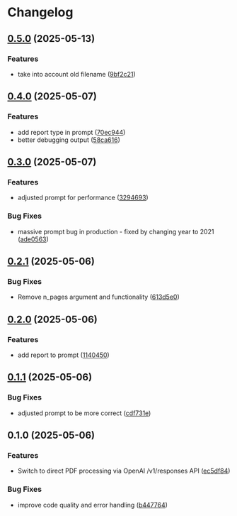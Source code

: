 # Changelog

## [0.5.0](https://github.com/benletchford/papersmith/compare/v0.4.0...v0.5.0) (2025-05-13)


### Features

* take into account old filename ([9bf2c21](https://github.com/benletchford/papersmith/commit/9bf2c2194d55366359a447cf76bbe1b77cf37b37))

## [0.4.0](https://github.com/benletchford/papersmith/compare/v0.3.0...v0.4.0) (2025-05-07)


### Features

* add report type in prompt ([70ec944](https://github.com/benletchford/papersmith/commit/70ec944dfb34b855d7b3d110d0cdad6dd7e8bb4d))
* better debugging output ([58ca616](https://github.com/benletchford/papersmith/commit/58ca616d0e9a390bbaec05c0b88ab8cacfe55e8b))

## [0.3.0](https://github.com/benletchford/papersmith/compare/v0.2.1...v0.3.0) (2025-05-07)


### Features

* adjusted prompt for performance ([3294693](https://github.com/benletchford/papersmith/commit/329469348b1c7c948d956853cfb328c5bc4322dc))


### Bug Fixes

* massive prompt bug in production - fixed by changing year to 2021 ([ade0563](https://github.com/benletchford/papersmith/commit/ade056378e7ca2e6d5ae712ba3ecc2c32d8299f4))

## [0.2.1](https://github.com/benletchford/papersmith/compare/v0.2.0...v0.2.1) (2025-05-06)


### Bug Fixes

* Remove n_pages argument and functionality ([613d5e0](https://github.com/benletchford/papersmith/commit/613d5e0a45f15e022a594fc894de3ca3d754879c))

## [0.2.0](https://github.com/benletchford/papersmith/compare/v0.1.1...v0.2.0) (2025-05-06)


### Features

* add report to prompt ([1140450](https://github.com/benletchford/papersmith/commit/1140450d1d3585b83f999df921adca50cdcc3ba8))

## [0.1.1](https://github.com/benletchford/papersmith/compare/v0.1.0...v0.1.1) (2025-05-06)


### Bug Fixes

* adjusted prompt to be more correct ([cdf731e](https://github.com/benletchford/papersmith/commit/cdf731e60548df9bde9fba87e4ab9c1aa025ab54))

## 0.1.0 (2025-05-06)


### Features

* Switch to direct PDF processing via OpenAI /v1/responses API ([ec5df84](https://github.com/benletchford/papersmith/commit/ec5df849cc8e7b5720f6ccef453293af146dd8d4))


### Bug Fixes

* improve code quality and error handling ([b447764](https://github.com/benletchford/papersmith/commit/b447764fef387460c511d038219d0c907f3d50af))
